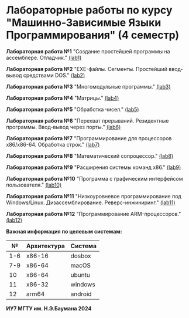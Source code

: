 # Лабораторные работы по курсу "Машинно-Зависимые Языки Программирования" (4 семестр)

**Лабораторная работа №1** "Создание простейшей программы на ассемблере. Отладчик."
[\(lab1\)](https://github.com/siberianbearofficial/bmstu-asm-sem-4/tree/master/lab_01)

**Лабораторная работа №2** "EXE-файлы. Сегменты. Простейший ввод-вывод средствами DOS."
[\(lab2\)](https://github.com/siberianbearofficial/bmstu-asm-sem-4/tree/master/lab_02)

**Лабораторная работа №3** "Многомодульные программы."
[\(lab3\)](https://github.com/siberianbearofficial/bmstu-asm-sem-4/tree/master/lab_03)

**Лабораторная работа №4** "Матрицы."
[\(lab4\)](https://github.com/siberianbearofficial/bmstu-asm-sem-4/tree/master/lab_04)

**Лабораторная работа №5** "Обработка чисел."
[\(lab5\)](https://github.com/siberianbearofficial/bmstu-asm-sem-4/tree/master/lab_05)

**Лабораторная работа №6** "Перехват прерываний. Резидентные программы. Ввод-вывод через порты."
[\(lab6\)](https://github.com/siberianbearofficial/bmstu-asm-sem-4/tree/master/lab_06)

**Лабораторная работа №7** "Программирование для процессоров x86/x86-64. Обработка строк."
[\(lab7\)](https://github.com/siberianbearofficial/bmstu-asm-sem-4/tree/master/lab_07)

**Лабораторная работа №8** "Математический сопроцессор."
[\(lab8\)](https://github.com/siberianbearofficial/bmstu-asm-sem-4/tree/master/lab_08)

**Лабораторная работа №9** "Расширения системы команд x86."
[\(lab9\)](https://github.com/siberianbearofficial/bmstu-asm-sem-4/tree/master/lab_09)

**Лабораторная работа №10** "Программа с графическим интерфейсом пользователя."
[\(lab10\)](https://github.com/siberianbearofficial/bmstu-asm-sem-4/tree/master/lab_10)

**Лабораторная работа №11** "Низкоуровневое программирование под Windows/Linux. Дизассемблирование. Реверс-инжиниринг."
[\(lab11\)](https://github.com/siberianbearofficial/bmstu-asm-sem-4/tree/master/lab_11)

**Лабораторная работа №12** "Программирование ARM-процессоров."
[\(lab12\)](https://github.com/siberianbearofficial/bmstu-asm-sem-4/tree/master/lab_12)

**Важная информация по целевым системам:**

| №   | Архитектура | Система |
|-----|-------------|---------|
| 1-6 | x86-16      | dosbox  |
| 7-9 | x86-64      | macOS   |
| 10  | x86-64      | ubuntu  |
| 11  | x86-32      | windows |
| 12  | arm64       | android |

**ИУ7 МГТУ им. Н.Э.Баумана 2024**

